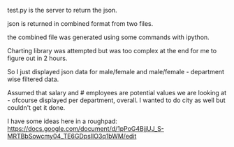 test.py is the server to return the json.

json is returned in combined format from two files.

the combined file was generated using some commands with ipython.

Charting library was attempted but was too complex at the end for me to figure out in 2 hours.

So I just displayed json data for male/female and male/female - department wise filtered data.

Assumed that salary and # employees are potential values we are looking at - ofcourse displayed per department, overall. I wanted to do city as well but couldn't get it done.

I have some ideas here in a roughpad:
https://docs.google.com/document/d/1pPoG4BjjUJ_S-MRTBbSowcmy04_TE6GDpsIlO3q1bWM/edit
